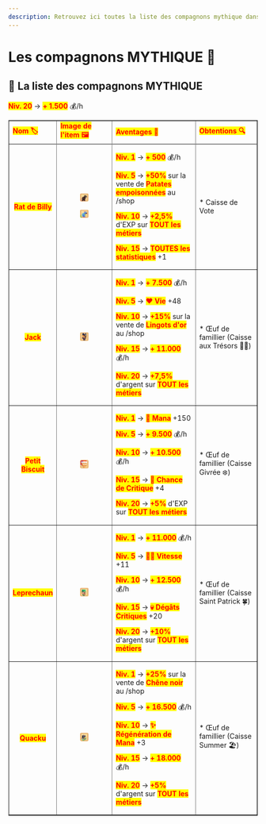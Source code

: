 ```yaml
---
description: Retrouvez ici toutes la liste des compagnons mythique dans le serveur.
---
```


# Les compagnons MYTHIQUE 🦞

## 💠 La liste des compagnons MYTHIQUE

<table border="1" cellspacing="0" cellpadding="6">
  <tr>
    <td><mark style="color:red;"><strong>Nom 🏷️</strong></mark></td>
    <td><mark style="color:red;"><strong>Image de l'item 🖼️</strong></mark></td>
    <td><mark style="color:red;"><strong>Aventages 💪</strong></mark></td>
    <td><mark style="color:red;"><strong>Obtentions 🔍</strong></mark></td>
  </tr>
  <tr>
  <tr>
    <td align="center"><mark style="color:red;"><strong>Rat de Billy</strong></mark></td>
    <td>
      <figure>
        <img src="../../.gitbook/assets/Les_Compagnons/Items/Mythique/RatDeBilly.png" alt="">
      </figure>
      <figure>
        <img src="../../.gitbook/assets/Les_Compagnons/Items/Mythique/RatDeBillyShiny.png" alt="">
      </figure>
    </td>
    <td>
      <p><mark style="color:red;"><strong>Niv. 1</strong></mark> → <mark style="color:red;"><strong>+ 500</strong></mark> 💰/h</p>
      <p><mark style="color:red;"><strong>Niv. 5</strong></mark> → <mark style="color:red;"><strong>+50%</strong></mark> sur la vente de <mark style="color:red;"><strong>Patates empoisonnées</strong></mark> au /shop</p>
      <p><mark style="color:red;"><strong>Niv. 10</strong></mark> → <mark style="color:red;"><strong>+2,5%</strong></mark> d'EXP sur <mark style="color:red;"><strong>TOUT les métiers</strong></mark></p>
      <p><mark style="color:red;"><strong>Niv. 15</strong></mark> → <mark style="color:red;"><strong>TOUTES les statistiques</strong></mark> +1</p>
    </td>
      <p><mark style="color:red;"><strong>Niv. 20</strong></mark> → <mark style="color:red;"><strong>+ 1.500</strong></mark> 💰/h</p>
    <td>
      <p> * Caisse de Vote
    </td>
  </tr>
  <tr>
    <td align="center"><mark style="color:red;"><strong>Jack</strong></mark></td>
    <td>
      <figure>
        <img src="../../.gitbook/assets/Les_Compagnons/Items/Mythique/Jack.png" alt="">
      </figure>
    </td>
    <td>
      <p><mark style="color:red;"><strong>Niv. 1</strong></mark> → <mark style="color:red;"><strong>+ 7.500</strong></mark> 💰/h</p>
      <p><mark style="color:red;"><strong>Niv. 5</strong></mark> → <mark style="color:red;"><strong>❤️ Vie</strong></mark> +48</p>
      <p><mark style="color:red;"><strong>Niv. 10</strong></mark> → <mark style="color:red;"><strong>+15%</strong></mark> sur la vente de <mark style="color:red;"><strong>Lingots d'or</strong></mark> au /shop</p>
      <p><mark style="color:red;"><strong>Niv. 15</strong></mark> → <mark style="color:red;"><strong>+ 11.000</strong></mark> 💰/h</p>
      <p><mark style="color:red;"><strong>Niv. 20</strong></mark> → <mark style="color:red;"><strong>+7,5%</strong></mark> d'argent sur <mark style="color:red;"><strong>TOUT les métiers</strong></mark></p>
    <td>
      <p> * Œuf de famillier (Caisse aux Trésors 🏴‍☠️)</p>
    </td>
  </tr>
  <tr>
    <td align="center"><mark style="color:red;"><strong>Petit Biscuit</strong></mark></td>
    <td>
      <figure>
        <img src="../../.gitbook/assets/Les_Compagnons/Items/Mythique/PetitBiscuit.png" alt="">
      </figure>
    </td>
    <td>
      <p><mark style="color:red;"><strong>Niv. 1</strong></mark> → <mark style="color:red;"><strong>🧪 Mana</strong></mark> +150</p>
      <p><mark style="color:red;"><strong>Niv. 5</strong></mark> → <mark style="color:red;"><strong>+ 9.500</strong></mark> 💰/h</p>
      <p><mark style="color:red;"><strong>Niv. 10</strong></mark> → <mark style="color:red;"><strong>+ 10.500</strong></mark> 💰/h</p>
      <p><mark style="color:red;"><strong>Niv. 15</strong></mark> → <mark style="color:red;"><strong>🥊 Chance de Critique</strong></mark> +4</p>
      <p><mark style="color:red;"><strong>Niv. 20</strong></mark> → <mark style="color:red;"><strong>+5%</strong></mark> d'EXP sur <mark style="color:red;"><strong>TOUT les métiers</strong></mark></p>
    <td>
      <p> * Œuf de famillier (Caisse Givrée ❄️)</p>
    </td>
  </tr>
  <tr>
    <td align="center"><mark style="color:red;"><strong>Leprechaun</strong></mark></td>
    <td>
      <figure>
        <img src="../../.gitbook/assets/Les_Compagnons/Items/Mythique/Leprechaun.png" alt="">
      </figure>
    </td>
    <td>
      <p><mark style="color:red;"><strong>Niv. 1</strong></mark> → <mark style="color:red;"><strong>+ 11.000</strong></mark> 💰/h</p>
      <p><mark style="color:red;"><strong>Niv. 5</strong></mark> → <mark style="color:red;"><strong>🏃‍♂️ Vitesse</strong></mark> +11</p>
      <p><mark style="color:red;"><strong>Niv. 10</strong></mark> → <mark style="color:red;"><strong>+ 12.500</strong></mark> 💰/h</p>
      <p><mark style="color:red;"><strong>Niv. 15</strong></mark> → <mark style="color:red;"><strong>💀 Dégâts Critiques</strong></mark> +20</p>
      <p><mark style="color:red;"><strong>Niv. 20</strong></mark> → <mark style="color:red;"><strong>+10%</strong></mark> d'argent sur <mark style="color:red;"><strong>TOUT les métiers</strong></mark></p>
    </td>
    <td>
      <p> * Œuf de famillier (Caisse Saint Patrick 🍀)</p>
    </td>
  </tr>
  <tr>
    <td align="center"><mark style="color:red;"><strong>Quacku</strong></mark></td>
    <td>
      <figure>
        <img src="../../.gitbook/assets/Les_Compagnons/Items/Mythique/Quacku.png" alt="">
      </figure>
    </td>
    <td>
      <p><mark style="color:red;"><strong>Niv. 1</strong></mark> → <mark style="color:red;"><strong>+25%</strong></mark> sur la vente de <mark style="color:red;"><strong>Chêne noir</strong></mark> au /shop</p>
      <p><mark style="color:red;"><strong>Niv. 5</strong></mark> → <mark style="color:red;"><strong>+ 16.500</strong></mark> 💰/h</p>
      <p><mark style="color:red;"><strong>Niv. 10</strong></mark> → <mark style="color:red;"><strong>✨ Régénération de Mana</strong></mark> +3</p>
      <p><mark style="color:red;"><strong>Niv. 15</strong></mark> → <mark style="color:red;"><strong>+ 18.000</strong></mark> 💰/h</p>
      <p><mark style="color:red;"><strong>Niv. 20</strong></mark> → <mark style="color:red;"><strong>+5%</strong></mark> d'argent sur <mark style="color:red;"><strong>TOUT les métiers</strong></mark></p>
    <td>
      <p> * Œuf de famillier (Caisse Summer 🏖️)</p>
    </td>
  </tr>
</table>
